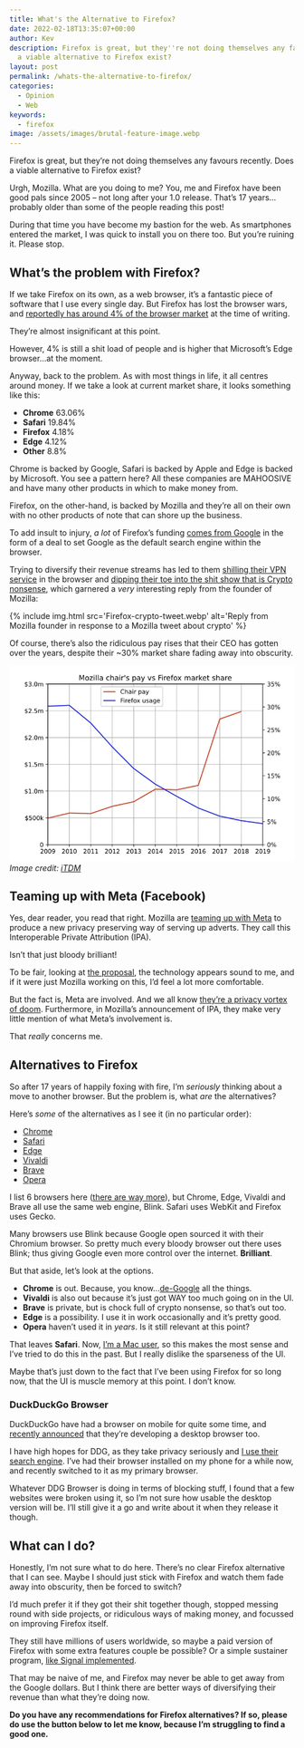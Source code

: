 ```yaml
---
title: What's the Alternative to Firefox?
date: 2022-02-18T13:35:07+00:00
author: Kev
description: Firefox is great, but they''re not doing themselves any favours recently. Does
  a viable alternative to Firefox exist?
layout: post
permalink: /whats-the-alternative-to-firefox/
categories:
  - Opinion
  - Web
keywords:
  - firefox
image: /assets/images/brutal-feature-image.webp
---
```


Firefox is great, but they’re not doing themselves any favours recently. Does a viable alternative to Firefox exist?

Urgh, Mozilla. What are you doing to me? You, me and Firefox have been good pals since 2005 – not long after your 1.0 release. That’s 17 years…probably older than some of the people reading this post!

During that time you have become my bastion for the web. As smartphones entered the market, I was quick to install you on there too. But you’re ruining it. Please stop.

## What’s the problem with Firefox?

If we take Firefox on its own, as a web browser, it’s a fantastic piece of software that I use every single day. But Firefox has lost the browser wars, and [reportedly has around 4% of the browser market](https://gs.statcounter.com/browser-market-share) at the time of writing.

They’re almost insignificant at this point.

However, 4% is still a shit load of people and is higher that Microsoft’s Edge browser…at the moment.

Anyway, back to the problem. As with most things in life, it all centres around money. If we take a look at current market share, it looks something like this:

- **Chrome** 63.06%
- **Safari** 19.84%
- **Firefox** 4.18%
- **Edge** 4.12%
- **Other** 8.8%

Chrome is backed by Google, Safari is backed by Apple and Edge is backed by Microsoft. You see a pattern here? All these companies are MAHOOSIVE and have many other products in which to make money from.

Firefox, on the other-hand, is backed by Mozilla and they’re all on their own with no other products of note that can shore up the business.

To add insult to injury, *a lot* of Firefox’s funding [comes from Google](https://whatisthebusinessmodelof.com/business-models/how-firefox-makes-money/) in the form of a deal to set Google as the default search engine within the browser.

Trying to diversify their revenue streams has led to them [shilling their VPN service](https://www.omgubuntu.co.uk/2021/12/disable-firefox-recommendations-mozilla-vpn) in the browser and [dipping their toe into the shit show that is Crypto nonsense](https://twitter.com/mozilla/status/1476951030638260225), which garnered a *very* interesting reply from the founder of Mozilla:

{% include img.html src='Firefox-crypto-tweet.webp' alt='Reply from Mozilla founder in response to a Mozilla tweet about crypto' %}

Of course, there’s also the ridiculous pay rises that their CEO has gotten over the years, despite their ~30% market share fading away into obscurity.

![Mozilla CEO pay vs market share over the last 10 years](/assets/images/Mozilla-ceo-pay.webp)
*Image credit: [iTDM](https://itdm.com/mozilla-firefox-usage-down-85-but-why-are-execs-salary-up-400/2050/)*

## Teaming up with Meta (Facebook)

Yes, dear reader, you read that right. Mozilla are [teaming up with Meta](https://blog.mozilla.org/en/mozilla/privacy-preserving-attribution-for-advertising/) to produce a new privacy preserving way of serving up adverts. They call this Interoperable Private Attribution (IPA).

Isn’t that just bloody brilliant!

To be fair, looking at [the proposal](https://docs.google.com/document/d/1KpdSKD8-Rn0bWPTu4UtK54ks0yv2j22pA5SrAD9av4s/edit#heading=h.f4x9f0nqv28x), the technology appears sound to me, and if it were just Mozilla working on this, I’d feel a lot more comfortable.

But the fact is, Meta are involved. And we all know [they’re a privacy vortex of doom](https://kevquirk.com/why-you-shouldnt-use-facebook/). Furthermore, in Mozilla’s announcement of IPA, they make very little mention of what Meta’s involvement is.

That *really* concerns me.

## Alternatives to Firefox

So after 17 years of happily foxing with fire, I’m *seriously* thinking about a move to another browser. But the problem is, what *are* the alternatives?

Here’s *some* of the alternatives as I see it (in no particular order):

- [Chrome](https://www.google.com/chrome/)
- [Safari](https://www.apple.com/safari/)
- [Edge](https://microsoftedgewelcome.microsoft.com/en-gb/?form=MT002G)
- [Vivaldi](https://vivaldi.com/)
- [Brave](https://brave.com)
- [Opera](https://www.opera.com/)

I list 6 browsers here ([there are way more](https://en.wikipedia.org/wiki/Comparison_of_web_browsers)), but Chrome, Edge, Vivaldi and Brave all use the same web engine, Blink. Safari uses WebKit and Firefox uses Gecko.

Many browsers use Blink because Google open sourced it with their Chromium browser. So pretty much every bloody browser out there uses Blink; thus giving Google even more control over the internet. **Brilliant**.

But that aside, let’s look at the options.

- **Chrome** is out. Because, you know…[de-Google](/category/de-googling/) all the things.
- **Vivaldi** is also out because it’s just got WAY too much going on in the UI.
- **Brave** is private, but is chock full of crypto nonsense, so that’s out too.
- **Edge** is a possibility. I use it in work occasionally and it’s pretty good.
- **Opera** haven’t used it in *years*. Is it still relevant at this point?

That leaves **Safari**. Now, [I’m a Mac user](https://kevquirk.com/macbook-m1-4-month-update/), so this makes the most sense and I’ve tried to do this in the past. But I really dislike the sparseness of the UI.

Maybe that’s just down to the fact that I’ve been using Firefox for so long now, that the UI is muscle memory at this point. I don’t know.

### DuckDuckGo Browser

DuckDuckGo have had a browser on mobile for quite some time, and [recently announced](https://spreadprivacy.com/duckduckgo-2021-review/) that they’re developing a desktop browser too.

I have high hopes for DDG, as they take privacy seriously and [I use their search engine](https://kevquirk.com/de-googling-my-life-01-browser-search/). I’ve had their browser installed on my phone for a while now, and recently switched to it as my primary browser.

Whatever DDG Browser is doing in terms of blocking stuff, I found that a few websites were broken using it, so I’m not sure how usable the desktop version will be. I’ll still give it a go and write about it when they release it though.

## What can I do?

Honestly, I’m not sure what to do here. There’s no clear Firefox alternative that I can see. Maybe I should just stick with Firefox and watch them fade away into obscurity, then be forced to switch?

I’d much prefer it if they got their shit together though, stopped messing round with side projects, or ridiculous ways of making money, and focussed on improving Firefox itself.

They still have millions of users worldwide, so maybe a paid version of Firefox with some extra features couple be possible? Or a simple sustainer program, [like Signal implemented](https://www.signal.org/blog/become-a-signal-sustainer/).

That may be naive of me, and Firefox may never be able to get away from the Google dollars. But I think there are better ways of diversifying their revenue than what they’re doing now.

**Do you have any recommendations for Firefox alternatives? If so, please do use the button below to let me know, because I’m struggling to find a good one.**